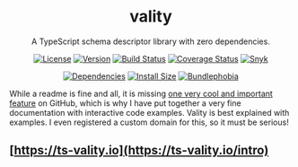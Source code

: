 <h1 align="center">vality</h1>
<div align="center">

A TypeScript schema descriptor library with zero dependencies.

[![License](https://img.shields.io/npm/l/vality)](https://github.com/jeengbe/vality)
[![Version](https://img.shields.io/npm/v/vality)](https://www.npmjs.com/package/vality)
[![Build Status](https://img.shields.io/github/workflow/status/jeengbe/vality/publish)](https://github.com/jeengbe/vality)
[![Coverage Status](https://coveralls.io/repos/github/jeengbe/vality/badge.svg?branch=master)](https://coveralls.io/github/jeengbe/vality?branch=master)
[![Snyk](https://img.shields.io/snyk/vulnerabilities/github/jeengbe/vality)](https://snyk.io/test/github/jeengbe/vality)

[![Dependencies](https://img.shields.io/badge/dependencies-0-brightgreen)](https://github.com/jeengbe/vality/network/dependencies)
[![Install Size](https://packagephobia.com/badge?p=vality)](https://packagephobia.com/result?p=vality)
[![Bundlephobia](https://img.shields.io/bundlephobia/minzip/vality)](https://bundlephobia.com/package/vality)

</div>

While a readme is fine and all, it is missing [one very cool and important feature](https://shikijs.github.io/twoslash/playground) on GitHub, which is why I have put together a very fine documentation with interactive code examples. Vality is best explained with examples. I even registered a custom domain for this, so it must be serious!

## [https://ts-vality.io](https://ts-vality.io/intro)
